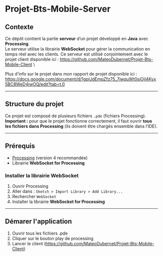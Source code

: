 ﻿# Projet-Bts-Mobile-Server
## Contexte

Ce dépôt contient la partie **serveur** d’un projet développé en **Java** avec **Processing**.  
Le serveur utilise la librairie **WebSocket** pour gérer la communication en temps réel avec les clients.
Ce serveur est utilisé conjointement avec le projet client disponible ici : https://github.com/MateoDubernet/Projet-Bts-Mobile-Client \

Plus d'info sur le projet dans mon rapport de projet disponible ici : https://docs.google.com/document/d/1gpIJdEmqZfz75_7iwquWt0siOjI4Kyx5BC8WeD4jwOQ/edit?tab=t.0

---

## Structure du projet

Ce projet est composé de plusieurs fichiers `.pde` (fichiers Processing).  
**Important :** pour que le projet fonctionne correctement, il faut ouvrir **tous les fichiers dans Processing** (ils doivent être chargés ensemble dans l’IDE).

---

## Prérequis

- [Processing](https://processing.org/download) (version 4 recommandée)  
- Librairie **WebSocket for Processing**

### Installer la librairie WebSocket
1. Ouvrir Processing  
2. Aller dans : `Sketch > Import Library > Add Library...`  
3. Rechercher `WebSocket`  
4. Installer la librairie **WebSocket for Processing**  

---

## Démarer l'application
1. Ouvrir tous les fichiers .pde
2. Cliquer sur le bouton play de processing
3. Lancer le client (https://github.com/MateoDubernet/Projet-Bts-Mobile-Client)






